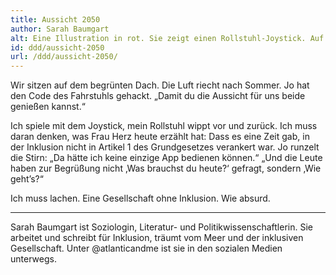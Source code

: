```yaml
---
title: Aussicht 2050
author: Sarah Baumgart
alt: Eine Illustration in rot. Sie zeigt einen Rollstuhl-Joystick. Auf einer der Schaltflächen steht das Wort „Zukunft“.
id: ddd/aussicht-2050
url: /ddd/aussicht-2050/
---
```


Wir sitzen auf dem begrünten Dach. Die Luft riecht nach Sommer. Jo hat den Code des Fahrstuhls gehackt. „Damit du die Aussicht für uns beide genießen kannst.“

Ich spiele mit dem Joystick, mein Rollstuhl wippt vor und zurück. Ich muss daran denken, was Frau Herz heute erzählt hat: Dass es eine Zeit gab, in der Inklusion nicht in Artikel 1 des Grundgesetzes verankert war.
Jo runzelt die Stirn: „Da hätte ich keine einzige App bedienen können.“
„Und die Leute haben zur Begrüßung nicht ‚Was brauchst du heute?‘ gefragt, sondern ‚Wie geht’s?“

Ich muss lachen. Eine Gesellschaft ohne Inklusion.
Wie absurd.

---

Sarah Baumgart ist Soziologin, Literatur- und Politikwissenschaftlerin. Sie arbeitet und schreibt für Inklusion, träumt vom Meer und der inklusiven Gesellschaft.  Unter @atlanticandme ist sie in den sozialen Medien unterwegs. 
